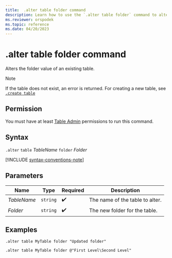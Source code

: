 ```yaml
---
title:  .alter table folder command
description: Learn how to use the `.alter table folder` command to alter the folder value of an existing table.
ms.reviewer: orspodek
ms.topic: reference
ms.date: 04/20/2023
---
```

# .alter table folder command

Alters the folder value of an existing table.

> [!NOTE]
> If the table does not exist, an error is returned. For creating a new table, see [`.create table`](create-table-command.md)

## Permission

You must have at least [Table Admin](../access-control/role-based-access-control.md) permissions to run this command.

## Syntax

`.alter` `table` *TableName* `folder` *Folder*

[!INCLUDE [syntax-conventions-note](../includes/syntax-conventions-note.md)]

## Parameters

|Name|Type|Required|Description|
|--|--|--|--|
| *TableName* | `string` |  :heavy_check_mark: | The name of the table to alter.|
| *Folder* | `string` |  :heavy_check_mark: | The new folder for the table.|

## Examples

```kusto
.alter table MyTable folder "Updated folder"
```

```kusto
.alter table MyTable folder @"First Level\Second Level"
```
